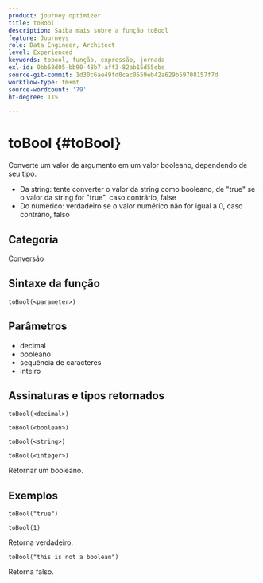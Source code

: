 ```yaml
---
product: journey optimizer
title: toBool
description: Saiba mais sobre a função toBool
feature: Journeys
role: Data Engineer, Architect
level: Experienced
keywords: tobool, função, expressão, jornada
exl-id: 0bb68d05-bb90-48b7-aff3-82ab15d55ebe
source-git-commit: 1d30c6ae49fd0cac0559eb42a629b59708157f7d
workflow-type: tm+mt
source-wordcount: '79'
ht-degree: 11%

---
```


# toBool {#toBool}

Converte um valor de argumento em um valor booleano, dependendo de seu tipo.

* Da string: tente converter o valor da string como booleano, de &quot;true&quot; se o valor da string for &quot;true&quot;, caso contrário, false
* Do numérico: verdadeiro se o valor numérico não for igual a 0, caso contrário, falso

## Categoria

Conversão

## Sintaxe da função

`toBool(<parameter>)`

## Parâmetros

* decimal
* booleano
* sequência de caracteres
* inteiro

## Assinaturas e tipos retornados

`toBool(<decimal>)`

`toBool(<boolean>)`

`toBool(<string>)`

`toBool(<integer>)`

Retornar um booleano.

## Exemplos

`toBool("true")`

`toBool(1)`

Retorna verdadeiro.

`toBool("this is not a boolean")`

Retorna falso.
